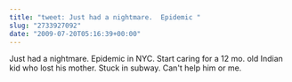 ```yaml
---
title: "tweet: Just had a nightmare.  Epidemic "
slug: "2733927092"
date: "2009-07-20T05:16:39+00:00"
---
```

Just had a nightmare.  Epidemic in NYC. Start caring for a 12 mo. old Indian kid who lost his mother. Stuck in subway. Can't help him or me.